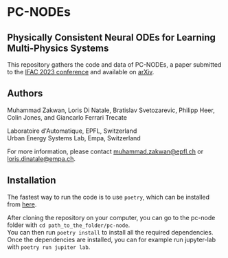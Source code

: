 # PC-NODEs
## Physically Consistent Neural ODEs for Learning Multi-Physics Systems

This repository gathers the code and data of PC-NODEs, a paper submitted to the [IFAC 2023 conference](https://www.ifac2023.org/) and available on [arXiv](https://arxiv.org/abs/2211.06130).

## Authors 
Muhammad Zakwan, Loris Di Natale, Bratislav Svetozarevic, Philipp Heer, Colin Jones, and Giancarlo Ferrari Trecate

Laboratoire d'Automatique, EPFL, Switzerland  
Urban Energy Systems Lab, Empa, Switzerland

For more information, please contact [muhammad.zakwan@epfl.ch](muhammad.zakwan@epfl.ch) or [loris.dinatale@empa.ch](loris.dinatale@empa.ch).

## Installation
The fastest way to run the code is to use `poetry`, which can be installed from [here](https://python-poetry.org/docs/#installation).  

After cloning the repository on your computer, you can go to the pc-node folder with `cd path_to_the_folder/pc-node`.  
You can then run `poetry install` to install all the required dependencies.  
Once the dependencies are installed, you can for example run jupyter-lab with `poetry run jupiter lab`.
